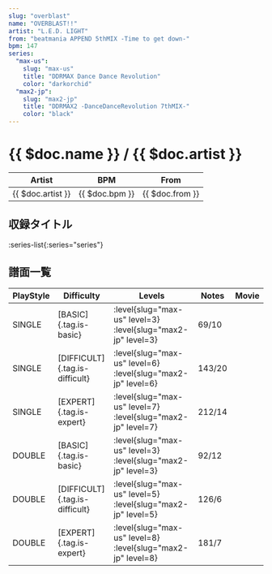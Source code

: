 ```yaml
---
slug: "overblast"
name: "OVERBLAST!!"
artist: "L.E.D. LIGHT"
from: "beatmania APPEND 5thMIX -Time to get down-"
bpm: 147
series:
  "max-us":
    slug: "max-us"
    title: "DDRMAX Dance Dance Revolution"
    color: "darkorchid"
  "max2-jp":
    slug: "max2-jp"
    title: "DDRMAX2 -DanceDanceRevolution 7thMIX-"
    color: "black"
---
```


# {{ $doc.name }} / {{ $doc.artist }}

|Artist|BPM|From|
|------|---|----|
|{{ $doc.artist }}|{{ $doc.bpm }}|{{ $doc.from }}|

## 収録タイトル

:series-list{:series="series"}

## 譜面一覧

|PlayStyle|Difficulty|Levels|Notes|Movie|
|---------|----------|------|-----|-----|
|SINGLE|[BASIC]{.tag.is-basic}|:level{slug="max-us" level=3} :level{slug="max2-jp" level=3}|69/10||
|SINGLE|[DIFFICULT]{.tag.is-difficult}|:level{slug="max-us" level=6} :level{slug="max2-jp" level=6}|143/20||
|SINGLE|[EXPERT]{.tag.is-expert}|:level{slug="max-us" level=7} :level{slug="max2-jp" level=7}|212/14||
|DOUBLE|[BASIC]{.tag.is-basic}|:level{slug="max-us" level=3} :level{slug="max2-jp" level=3}|92/12||
|DOUBLE|[DIFFICULT]{.tag.is-difficult}|:level{slug="max-us" level=5} :level{slug="max2-jp" level=5}|126/6||
|DOUBLE|[EXPERT]{.tag.is-expert}|:level{slug="max-us" level=8} :level{slug="max2-jp" level=8}|181/7||
